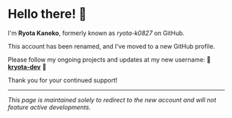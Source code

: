 # Hello there! 👋

I'm **Ryota Kaneko**, formerly known as *ryota-k0827* on GitHub.

This account has been renamed, and I've moved to a new GitHub profile. 

Please follow my ongoing projects and updates at my new username: 🌟 **[kryota-dev](https://github.com/kryota-dev)** 🌟

Thank you for your continued support!

---
*This page is maintained solely to redirect to the new account and will not feature active developments.*
